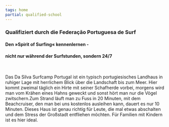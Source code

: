 ```yaml
---
tags: home
partial: qualified-school
---
```


### Qualifiziert durch die Federação Portuguesa de Surf

#### Den »Spirit of Surfing« kennenlernen -
#### nicht nur während der Surfstunden, sondern 24/7
<br/>

Das Da Silva Surfcamp Portugal ist ein typisch portugiesisches Landhaus in ruhiger Lage mit herrlichem Blick über die Landschaft bis zum Meer. Hier kommt zweimal täglich ein Hirte mit seiner Schafherde vorbei, morgens wird man vom Krähen eines Hahns geweckt und sonst hört man nur die Vögel zwitschern.Zum Strand läuft man zu Fuss in 20 Minuten, mit dem Beachcruiser, den man bei uns kostenlos ausleihen kann, dauert es nur 10 Minuten. Dieses Haus ist genau richtig für Leute, die mal etwas abschalten und dem Stress der Großstadt entfliehen möchten. Für Familien mit Kindern ist es hier ideal.